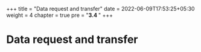 +++
title = "Data request and transfer"
date = 2022-06-09T17:53:25+05:30
weight = 4
chapter = true
pre = "<b>3.4 </b>"
+++

# Data request and transfer

